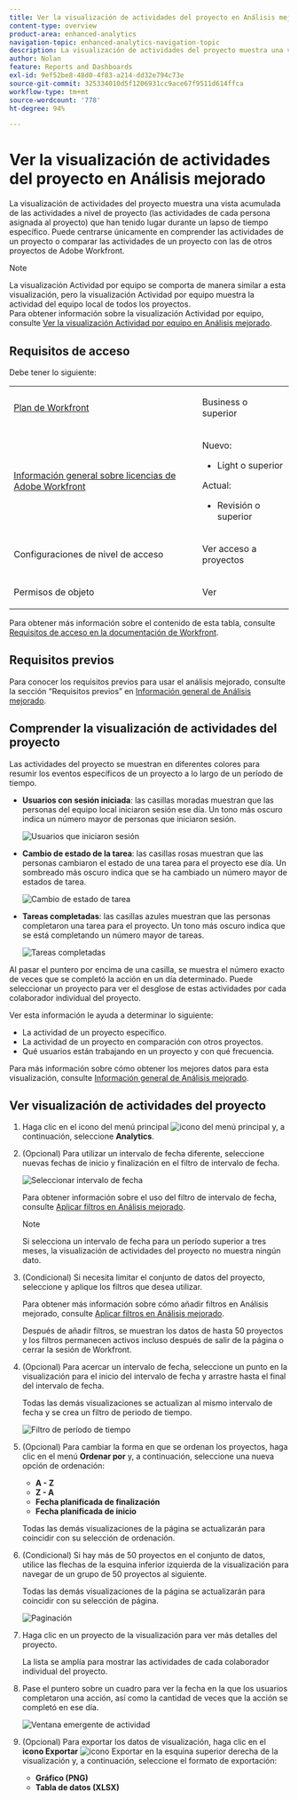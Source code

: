 ```yaml
---
title: Ver la visualización de actividades del proyecto en Análisis mejorado
content-type: overview
product-area: enhanced-analytics
navigation-topic: enhanced-analytics-navigation-topic
description: La visualización de actividades del proyecto muestra una vista acumulada de las actividades a nivel de proyecto (las actividades de cada persona asignada al proyecto) que han tenido lugar durante un lapso de tiempo específico. Puede centrarse únicamente en comprender las actividades de un proyecto o comparar las actividades de un proyecto con las de otros proyectos de Adobe Workfront.
author: Nolan
feature: Reports and Dashboards
exl-id: 9ef52be8-48d0-4f83-a214-dd32e794c73e
source-git-commit: 325334010d5f1206931cc9ace67f9511d614ffca
workflow-type: tm+mt
source-wordcount: '778'
ht-degree: 94%

---
```


# Ver la visualización de actividades del proyecto en Análisis mejorado

<!-- Audited: 12/2023 -->

La visualización de actividades del proyecto muestra una vista acumulada de las actividades a nivel de proyecto (las actividades de cada persona asignada al proyecto) que han tenido lugar durante un lapso de tiempo específico. Puede centrarse únicamente en comprender las actividades de un proyecto o comparar las actividades de un proyecto con las de otros proyectos de Adobe Workfront.

>[!NOTE]
>
>La visualización Actividad por equipo se comporta de manera similar a esta visualización, pero la visualización Actividad por equipo muestra la actividad del equipo local de todos los proyectos.\
>Para obtener información sobre la visualización Actividad por equipo, consulte [Ver la visualización Actividad por equipo en Análisis mejorado](../enhanced-analytics/activity-by-team-overview.md).

## Requisitos de acceso

Debe tener lo siguiente:

<table style="table-layout:auto"> 
 <col> 
 <col> 
 <tbody> 
  <tr> 
   <td role="rowheader"><a href="https://www.workfront.com/plans" target="_blank">Plan de Workfront</a></td> 
   <td> <p>Business o superior</p> </td> 
  </tr> 
  <tr> 
   <td role="rowheader"><a href="../administration-and-setup/add-users/access-levels-and-object-permissions/wf-licenses.md" class="MCXref xref">Información general sobre licencias de Adobe Workfront</a></td> 
   <td>   <p>Nuevo:</p> 
   <ul><li>Light o superior</li></ul>
   <p>Actual:</p>
   <ul><li>Revisión o superior</li></ul>
 </td> 
  </tr> 
  <tr> 
   <td role="rowheader">Configuraciones de nivel de acceso</td> 
   <td> <p>Ver acceso a proyectos</p> <!--<p>Note: If you still don't have access, ask your Workfront administrator if they set additional restrictions in your access level.<br>For information on how a Workfront administrator can change your access level, see <a href="../administration-and-setup/add-users/configure-and-grant-access/create-modify-access-levels.md" class="MCXref xref">Create or modify custom access levels</a>.</p>--> </td> 
  </tr> 
  <tr> 
   <td role="rowheader">Permisos de objeto</td> 
   <td> <p>Ver</p> <!--<p>For information on requesting additional access, see <a href="../workfront-basics/grant-and-request-access-to-objects/request-access.md" class="MCXref xref">Request access to objects </a>.</p>--> </td> 
  </tr> 
 </tbody> 
</table>

Para obtener más información sobre el contenido de esta tabla, consulte [Requisitos de acceso en la documentación de Workfront](/help/quicksilver/administration-and-setup/add-users/access-levels-and-object-permissions/access-level-requirements-in-documentation.md).

## Requisitos previos

Para conocer los requisitos previos para usar el análisis mejorado, consulte la sección “Requisitos previos” en [Información general de Análisis mejorado](../enhanced-analytics/enhanced-analytics-overview.md).

## Comprender la visualización de actividades del proyecto

Las actividades del proyecto se muestran en diferentes colores para resumir los eventos específicos de un proyecto a lo largo de un período de tiempo.

* **Usuarios con sesión iniciada**: las casillas moradas muestran que las personas del equipo local iniciaron sesión ese día. Un tono más oscuro indica un número mayor de personas que iniciaron sesión.

  ![Usuarios que iniciaron sesión](assets/project-activity-users-logged-in.png)

* **Cambio de estado de la tarea**: las casillas rosas muestran que las personas cambiaron el estado de una tarea para el proyecto ese día. Un sombreado más oscuro indica que se ha cambiado un número mayor de estados de tarea.

  ![Cambio de estado de tarea](assets/project-activity-task-status-changes.png)

* **Tareas completadas**: las casillas azules muestran que las personas completaron una tarea para el proyecto. Un tono más oscuro indica que se está completando un número mayor de tareas.

  ![Tareas completadas](assets/project-activity-tasks-completed.png)

Al pasar el puntero por encima de una casilla, se muestra el número exacto de veces que se completó la acción en un día determinado. Puede seleccionar un proyecto para ver el desglose de estas actividades por cada colaborador individual del proyecto.

Ver esta información le ayuda a determinar lo siguiente:

* La actividad de un proyecto específico.
* La actividad de un proyecto en comparación con otros proyectos.
* Qué usuarios están trabajando en un proyecto y con qué frecuencia.

Para más información sobre cómo obtener los mejores datos para esta visualización, consulte [Información general de Análisis mejorado](../enhanced-analytics/enhanced-analytics-overview.md).

## Ver visualización de actividades del proyecto

1. Haga clic en el icono del menú principal ![icono del menú principal](assets/main-menu-icon-16x12.png) y, a continuación, seleccione **Analytics**.
1. (Opcional) Para utilizar un intervalo de fecha diferente, seleccione nuevas fechas de inicio y finalización en el filtro de intervalo de fecha.

   ![Seleccionar intervalo de fecha](assets/filters-select-date-range-350x344.png)

   Para obtener información sobre el uso del filtro de intervalo de fecha, consulte [Aplicar filtros en Análisis mejorado](../enhanced-analytics/use-enhanced-analytics-filters.md).

   >[!NOTE]
   >
   >Si selecciona un intervalo de fecha para un período superior a tres meses, la visualización de actividades del proyecto no muestra ningún dato.

1. (Condicional) Si necesita limitar el conjunto de datos del proyecto, seleccione y aplique los filtros que desea utilizar.

   Para obtener más información sobre cómo añadir filtros en Análisis mejorado, consulte [Aplicar filtros en Análisis mejorado](../enhanced-analytics/use-enhanced-analytics-filters.md).

   Después de añadir filtros, se muestran los datos de hasta 50 proyectos y los filtros permanecen activos incluso después de salir de la página o cerrar la sesión de Workfront.

1. (Opcional) Para acercar un intervalo de fecha, seleccione un punto en la visualización para el inicio del intervalo de fecha y arrastre hasta el final del intervalo de fecha.

   Todas las demás visualizaciones se actualizan al mismo intervalo de fecha y se crea un filtro de periodo de tiempo.

   ![Filtro de período de tiempo](assets/timeframe-filter-350x220.png)

1. (Opcional) Para cambiar la forma en que se ordenan los proyectos, haga clic en el menú **Ordenar por** y, a continuación, seleccione una nueva opción de ordenación:

   * **A - Z**
   * **Z - A**
   * **Fecha planificada de finalización**
   * **Fecha planificada de inicio**

   Todas las demás visualizaciones de la página se actualizarán para coincidir con su selección de ordenación.

1. (Condicional) Si hay más de 50 proyectos en el conjunto de datos, utilice las flechas de la esquina inferior izquierda de la visualización para navegar de un grupo de 50 proyectos al siguiente.

   Todas las demás visualizaciones de la página se actualizarán para coincidir con su selección de página.

   ![Paginación](assets/pagination-350x118.png)

1. Haga clic en un proyecto de la visualización para ver más detalles del proyecto.

   La lista se amplía para mostrar las actividades de cada colaborador individual del proyecto.

1. Pase el puntero sobre un cuadro para ver la fecha en la que los usuarios completaron una acción, así como la cantidad de veces que la acción se completó en ese día.

   ![Ventana emergente de actividad](assets/project-activity-activity-pop-up-350x137.png)

1. (Opcional) Para exportar los datos de visualización, haga clic en el **icono Exportar** ![icono Exportar](assets/export.png) en la esquina superior derecha de la visualización y, a continuación, seleccione el formato de exportación:

   * **Gráfico (PNG)**
   * **Tabla de datos (XLSX)**

